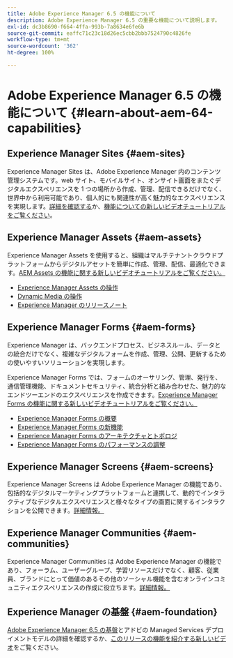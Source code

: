 ```yaml
---
title: Adobe Experience Manager 6.5 の機能について
description: Adobe Experience Manager 6.5 の重要な機能について説明します。
exl-id: dc3b8690-f664-4ffa-993b-7a8634e6fe6b
source-git-commit: eaffc71c23c18d26ec5cbb2bbb7524790c4826fe
workflow-type: tm+mt
source-wordcount: '362'
ht-degree: 100%

---
```


# Adobe Experience Manager 6.5 の機能について {#learn-about-aem-64-capabilities}

## Experience Manager Sites {#aem-sites}

Experience Manager Sites は、Adobe Experience Manager 内のコンテンツ管理システムです。web サイト、モバイルサイト、オンサイト画面をまたぐデジタルエクスペリエンスを 1 つの場所から作成、管理、配信できるだけでなく、世界中から利用可能であり、個人的にも関連性が高く魅力的なエクスペリエンスを実現します。[詳細を確認する](https://business.adobe.com/products/experience-manager/sites/web-content-management.html?lang=ja)か、[機能についての新しいビデオチュートリアルをご覧ください](https://experienceleague.adobe.com/docs/experience-manager-learn/sites/overview.html?lang=ja)。

## Experience Manager Assets {#aem-assets}

Experience Manager Assets を使用すると、組織はマルチテナントクラウドプラットフォームからデジタルアセットを簡単に作成、管理、配信、最適化できます。[AEM Assets の機能に関する新しいビデオチュートリアルをご覧ください。](https://experienceleague.adobe.com/docs/experience-manager-learn/assets/overview.html?lang=ja)

* [Experience Manager Assets の操作](/help/assets/manage-assets.md)
* [Dynamic Media の操作](/help/assets/dynamic-media.md)
* [Experience Manager のリリースノート](/help/release-notes/release-notes.md)

## Experience Manager Forms {#aem-forms}

Experience Manager は、バックエンドプロセス、ビジネスルール、データとの統合だけでなく、複雑なデジタルフォームを作成、管理、公開、更新するための使いやすいソリューションを実現します。

Experience Manager Forms では、フォームのオーサリング、管理、発行を、通信管理機能、ドキュメントセキュリティ、統合分析と組み合わせた、魅力的なエンドツーエンドのエクスペリエンスを作成できます。[Experience Manager Forms の機能に関する新しいビデオチュートリアルをご覧ください。](https://experienceleague.adobe.com/docs/experience-manager-learn/assets/overview.html?lang=ja)

* [Experience Manager Forms の概要](/help/forms/using/introduction-aem-forms.md)
* [Experience Manager Forms の新機能](/help/forms/using/whats-new.md)
* [Experience Manager Forms のアーキテクチャとトポロジ](/help/forms/using/aem-forms-architecture-deployment.md)
* [Experience Manager Forms のパフォーマンスの調整](/help/forms/using/performance-tuning-aem-forms.md)

## Experience Manager Screens {#aem-screens}

Experience Manager Screens は Adobe Experience Manager の機能であり、包括的なデジタルマーケティングプラットフォームと連携して、動的でインタラクティブなデジタルエクスペリエンスと様々なタイプの画面に関するインタラクションを公開できます。[詳細情報。](https://experienceleague.adobe.com/docs/experience-manager-screens/user-guide/aem-screens-introduction.html?lang=ja)

## Experience Manager Communities {#aem-communities}

Experience Manager Communities は Adobe Experience Manager の機能であり、フォーラム、ユーザーグループ、学習リソースだけでなく、顧客、従業員、ブランドにとって価値のあるその他のソーシャル機能を含むオンラインコミュニティエクスペリエンスの作成に役立ちます。[詳細情報。](https://experienceleague.adobe.com/docs/experience-manager-65/communities/introduction/overview.html?lang=ja)

## Experience Manager の基盤 {#aem-foundation}

[Adobe Experience Manager 6.5 の基盤](/help/sites-deploying/home.md)とアドビの Managed Services デプロイメントモデルの詳細を確認するか、[このリリースの機能を紹介する新しいビデオ](https://experienceleague.adobe.com/docs/experience-manager-learn/assets/overview.html?lang=ja)をご覧ください。
